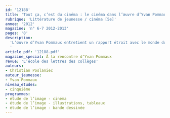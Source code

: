 ```yaml
---
id: '12188'
title: 'Tout ça, c’est du cinéma : le cinéma dans l’œuvre d’Yvan Pommaux'
rubrique: 'Littérature de jeunesse / cinéma [5e]'
annee: '2012'
magazine: 'n° 6-7 2012-2013'
pages: '8'
description: 
  'L’œuvre d’Yvan Pommaux entretient un rapport étroit avec le monde du cinéma. Ses bandes dessinées comportent, comme les films, un scénario précis, des personnages répartis en premiers et seconds rôles, des dialogues et des cadrages cinématographiques. Les liens entre le cinéma et l’auteur sont donc nombreux et de natures différentes, ce qui peut donner l’occasion d’en explorer certains avec les élèves.
  '
article_pdf: '12188.pdf'
magazine_special: À la rencontre d’Yvan Pommaux
revue: 'L’école des lettres des collèges'
auteurs:
- Christian Poslaniec
auteur_jeunesse:
- Yvan Pommaux
niveau_etudes:
- cinquième
programmes:
- étude de l’image - cinéma
- étude de l’image - illustrations, tableaux
- étude de l’image - bande dessinée
---
```

